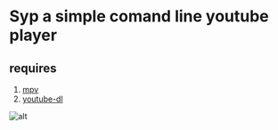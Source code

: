 # Syp a simple comand line youtube player

## requires

1.  [mpv](https://mpv.io/)
2.  [youtube-dl](https://rg3.github.io/youtube-dl/)

![alt](https://i.imgur.com/NmkmA38.png)
